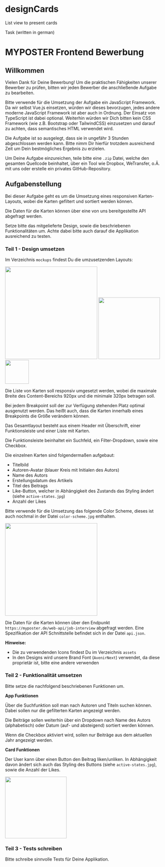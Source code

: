 # designCards
List view to present cards

Task (written in german)
# MYPOSTER Frontend Bewerbung

## Willkommen

Vielen Dank für Deine Bewerbung! Um die praktischen Fähigkeiten unserer Bewerber zu prüfen, bitten wir jeden Bewerber die anschließende Aufgabe zu bearbeiten.

Bitte verwende für die Umsetzung der Aufgabe ein JavaScript Framework. Da wir selbst Vue.js einsetzen, würden wir dieses bevorzugen, jedes andere moderne JavaScript Framework ist aber auch in Ordnung. Der Einsatz von TypeScript ist dabei optional. Weiterhin würden wir Dich bitten kein CSS Framework (wie z.B. Bootstrap oder TailwindCSS) einzusetzen und darauf zu achten, dass semantisches HTML verwendet wird.

Die Aufgabe ist so ausgelegt, dass sie in ungefähr 3 Stunden abgeschlossen werden kann. Bitte nimm Dir hierfür trotzdem ausreichend Zeit um Dein bestmögliches Ergebnis zu erzielen.

Um Deine Aufgabe einzureichen, teile bitte eine `.zip` Datei, welche den gesamten Quellcode beinhaltet, über ein Tool wie Dropbox, WeTransfer, o.Ä. mit uns oder erstelle ein privates GitHub-Repository.

## Aufgabenstellung

Bei dieser Aufgabe geht es um die Umsetzung eines responsiven Karten-Layouts, wobei die Karten gefiltert und sortiert werden können.

Die Daten für die Karten können über eine von uns bereitgestellte API abgefragt werden.

Setze bitte das mitgelieferte Design, sowie die beschriebenen Funktionalitäten um. Achte dabei bitte auch darauf die Applikation ausreichend zu testen.

### Teil 1 - Design umsetzen

Im Verzeichnis `mockups` findest Du die umzusetzenden Layouts:

<img src="./mockups/1_desktop.jpg" width="300px">
<img src="./mockups/2_tablet.jpg" width="200px">
<img src="./mockups/3_mobile.jpg" width="76.5px">

Die Liste von Karten soll responsiv umgesetzt werden, wobei die maximale Breite des Content-Bereichs 920px und die minimale 320px betragen soll.

Bei jedem Breakpoint soll der zur Verfügung stehenden Platz optimal ausgenutzt werden. Das heißt auch, dass die Karten innerhalb eines Breakpoints die Größe verändern können.

Das Gesamtlayout besteht aus einem Header mit Überschrift, einer Funktionsleiste und einer Liste mit Karten.

Die Funktionsleiste beinhaltet ein Suchfeld, ein Filter-Dropdown, sowie eine Checkbox.

Die einzelnen Karten sind folgendermaßen aufgebaut:

- Titelbild
- Autoren-Avatar (blauer Kreis mit Initialen des Autors)
- Name des Autors
- Erstellungsdatum des Artikels
- Titel des Beitrags
- Like-Button, welcher in Abhängigkeit des Zustands das Styling ändert (siehe `active-states.jpg`)
- Anzahl der Likes

Bitte verwende für die Umsetzung das folgende Color Scheme, dieses ist auch nochmal in der Datei `color-scheme.jpg` enthalten.

<img src="./color-scheme.jpg" width="300px">

Die Daten für die Karten können über den Endpunkt `https://myposter.de/web-api/job-interview` abgefragt werden. Eine Spezifikation der API Schnittstelle befindet sich in der Datei `api.json`.

**Hinweise:**

- Die zu verwendenden Icons findest Du im Verzeichnis `assets`
- In den Designs wird unsere Brand Font (`AvenirNext`) verwendet, da diese proprietär ist, bitte eine andere verwenden

### Teil 2 - Funktionalität umsetzen

Bitte setze die nachfolgend beschriebenen Funktionen um.

**App Funktionen**

Über die Suchfunktion soll man nach Autoren und Titeln suchen können. Dabei sollen nur die gefilterten Karten angezeigt werden.

Die Beiträge sollen weiterhin über ein Dropdown nach Name des Autors (alphabetisch) oder Datum (auf- und absteigend) sortiert werden können.

Wenn die Checkbox aktiviert wird, sollen nur Beiträge aus dem aktuellen Jahr angezeigt werden.

**Card Funktionen**

Der User kann über einen Button den Beitrag liken/unliken. In Abhängigkeit davon ändert sich auch das Styling des Buttons (siehe `active-states.jpg`), sowie die Anzahl der Likes.

<img src="./mockups/4_active-states.jpg" width="200px">

### Teil 3 - Tests schreiben
Bitte schreibe sinnvolle Tests für Deine Applikation.
